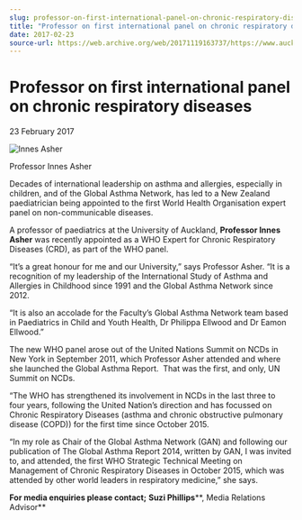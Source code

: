 ```yaml
---
slug: professor-on-first-international-panel-on-chronic-respiratory-diseases
title: "Professor on first international panel on chronic respiratory diseases"
date: 2017-02-23
source-url: https://web.archive.org/web/20171119163737/https://www.auckland.ac.nz/en/about/news-events-and-notices/news/news-2017/02/professor-on-first-international-panel-on-chronic-respiratory-di.html
---
```

Professor on first international panel on chronic respiratory diseases
======================================================================

23 February 2017

![Innes Asher](https://www.auckland.ac.nz/en/about/news-events-and-notices/news/news-2017/02/professor-on-first-international-panel-on-chronic-respiratory-di/_jcr_content/par/textimage/image.img.jpg/1487794325427.jpg "Innes Asher")

Professor Innes Asher

Decades of international leadership on asthma and allergies, especially in children, and of the Global Asthma Network, has led to a New Zealand paediatrician being appointed to the first World Health Organisation expert panel on non-communicable diseases.

A professor of paediatrics at the University of Auckland, **Professor Innes Asher** was recently appointed as a WHO Expert for Chronic Respiratory Diseases (CRD), as part of the WHO panel.

“It’s a great honour for me and our University,” says Professor Asher. “It is a recognition of my leadership of the International Study of Asthma and Allergies in Childhood since 1991 and the Global Asthma Network since 2012.

“It is also an accolade for the Faculty’s Global Asthma Network team based in Paediatrics in Child and Youth Health, Dr Philippa Ellwood and Dr Eamon Ellwood.”

The new WHO panel arose out of the United Nations Summit on NCDs in New York in September 2011, which Professor Asher attended and where she launched the Global Asthma Report.  That was the first, and only, UN Summit on NCDs.

“The WHO has strengthened its involvement in NCDs in the last three to four years, following the United Nation’s direction and has focussed on Chronic Respiratory Diseases (asthma and chronic obstructive pulmonary disease (COPD)) for the first time since October 2015.

“In my role as Chair of the Global Asthma Network (GAN) and following our publication of The Global Asthma Report 2014, written by GAN, I was invited to, and attended, the first WHO Strategic Technical Meeting on Management of Chronic Respiratory Diseases in October 2015, which was attended by other world leaders in respiratory medicine,” she says.  

**For media enquiries please contact;** **Suzi Phillips****, Media Relations Advisor**